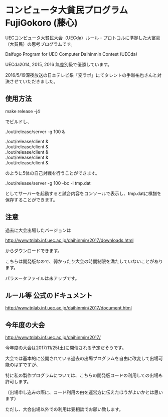 # コンピュータ大貧民プログラム FujiGokoro (藤心)

UECコンピュータ大貧民大会（UECda）ルール・プロトコルに準拠した大富豪（大貧民）の思考プログラムです。

Daifugo Program for UEC Computer Daihinmin Contest (UECda) 

UECda2014, 2015, 2016 無差別級で優勝しています。

2016/5/19深夜放送の日本テレビ系「変ラボ」にてタレントの手越祐也さんと対決させていただきました。

## 使用方法

make release -j4

でビルドし、

./out/release/server -g 100 &

./out/release/client &  
./out/release/client &  
./out/release/client &  
./out/release/client &  
./out/release/client &  

のように5体の自己対戦を行うことができます。

./out/release/server -g 100 -bc -l tmp.dat

としてサーバーを起動すると試合内容をコンソールで表示し、tmp.datに棋譜を保存することができます。

## 注意

過去に大会出場したバージョンは

http://www.tnlab.inf.uec.ac.jp/daihinmin/2017/downloads.html

からダウンロードできます。

こちらは開発版なので、弱かったり大会の時間制限を満たしていないことがあります。

パラメータファイルは未アップです。

## ルール等 公式のドキュメント

http://www.tnlab.inf.uec.ac.jp/daihinmin/2017/document.html

## 今年度の大会

http://www.tnlab.inf.uec.ac.jp/daihinmin/2017/

今年度の大会は2017/11/25(土)に開催される予定だそうです。

大会では基本的に公開されている過去の出場プログラムを自由に改変して出場可能のはずですが、

特に私の製作プログラムについては、こちらの開発版コードの利用しての出場も許可します。

（出場申し込みの際に、コード利用の由を運営方に伝えたほうがよいかとは思います）

ただし、大会出場以外での利用は要相談でお願い致します。
